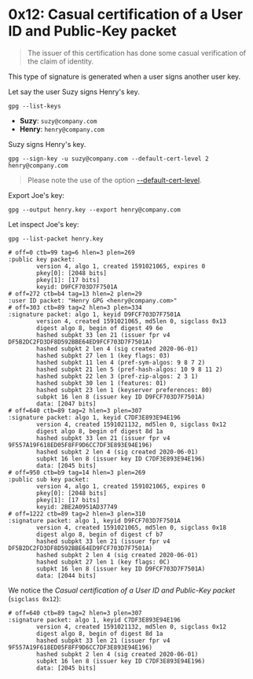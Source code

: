 # 0x12: Casual certification of a User ID and Public-Key packet

> The issuer of this certification has done some casual
> verification of the claim of identity.

This type of signature is generated when a user signs another user key.

Let say the user Suzy signs Henry's key.

    gpg --list-keys

* **Suzy**: `suzy@company.com`    
* **Henry**: `henry@company.com`

Suzy signs Henry's key.

    gpg --sign-key -u suzy@company.com --default-cert-level 2 henry@company.com
    
> Please note the use of the option [--default-cert-level](https://www.gnupg.org/documentation/manuals/gnupg/GPG-Configuration-Options.html).

Export Joe's key:

    gpg --output henry.key --export henry@company.com

Let inspect Joe's key:

    gpg --list-packet henry.key
    
    # off=0 ctb=99 tag=6 hlen=3 plen=269
    :public key packet:
            version 4, algo 1, created 1591021065, expires 0
            pkey[0]: [2048 bits]
            pkey[1]: [17 bits]
            keyid: D9FCF703D7F7501A
    # off=272 ctb=b4 tag=13 hlen=2 plen=29
    :user ID packet: "Henry GPG <henry@company.com>"
    # off=303 ctb=89 tag=2 hlen=3 plen=334
    :signature packet: algo 1, keyid D9FCF703D7F7501A
            version 4, created 1591021065, md5len 0, sigclass 0x13
            digest algo 8, begin of digest 49 6e
            hashed subpkt 33 len 21 (issuer fpr v4 DF5B2DC2FD3DF8D592BBE64ED9FCF703D7F7501A)
            hashed subpkt 2 len 4 (sig created 2020-06-01)
            hashed subpkt 27 len 1 (key flags: 03)
            hashed subpkt 11 len 4 (pref-sym-algos: 9 8 7 2)
            hashed subpkt 21 len 5 (pref-hash-algos: 10 9 8 11 2)
            hashed subpkt 22 len 3 (pref-zip-algos: 2 3 1)
            hashed subpkt 30 len 1 (features: 01)
            hashed subpkt 23 len 1 (keyserver preferences: 80)
            subpkt 16 len 8 (issuer key ID D9FCF703D7F7501A)
            data: [2047 bits]
    # off=640 ctb=89 tag=2 hlen=3 plen=307
    :signature packet: algo 1, keyid C7DF3E893E94E196
            version 4, created 1591021132, md5len 0, sigclass 0x12
            digest algo 8, begin of digest 8d 1a
            hashed subpkt 33 len 21 (issuer fpr v4 9F557A19F618ED05F8FF9D6CC7DF3E893E94E196)
            hashed subpkt 2 len 4 (sig created 2020-06-01)
            subpkt 16 len 8 (issuer key ID C7DF3E893E94E196)
            data: [2045 bits]
    # off=950 ctb=b9 tag=14 hlen=3 plen=269
    :public sub key packet:
            version 4, algo 1, created 1591021065, expires 0
            pkey[0]: [2048 bits]
            pkey[1]: [17 bits]
            keyid: 2BE2A0951AD37749
    # off=1222 ctb=89 tag=2 hlen=3 plen=310
    :signature packet: algo 1, keyid D9FCF703D7F7501A
            version 4, created 1591021065, md5len 0, sigclass 0x18
            digest algo 8, begin of digest cf b7
            hashed subpkt 33 len 21 (issuer fpr v4 DF5B2DC2FD3DF8D592BBE64ED9FCF703D7F7501A)
            hashed subpkt 2 len 4 (sig created 2020-06-01)
            hashed subpkt 27 len 1 (key flags: 0C)
            subpkt 16 len 8 (issuer key ID D9FCF703D7F7501A)
            data: [2044 bits]
    
We notice the _Casual certification of a User ID and Public-Key packet_ (`sigclass 0x12`):

    # off=640 ctb=89 tag=2 hlen=3 plen=307
    :signature packet: algo 1, keyid C7DF3E893E94E196
            version 4, created 1591021132, md5len 0, sigclass 0x12
            digest algo 8, begin of digest 8d 1a
            hashed subpkt 33 len 21 (issuer fpr v4 9F557A19F618ED05F8FF9D6CC7DF3E893E94E196)
            hashed subpkt 2 len 4 (sig created 2020-06-01)
            subpkt 16 len 8 (issuer key ID C7DF3E893E94E196)
            data: [2045 bits]
